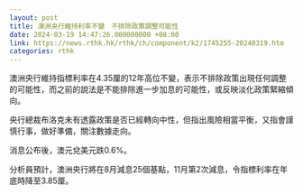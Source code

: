 ```yaml
---
layout: post
title: 澳洲央行維持利率不變　不排除政策調整可能性
date: 2024-03-19 14:47:26.000000000 +08:00
link: https://news.rthk.hk/rthk/ch/component/k2/1745255-20240319.htm
categories: rthk
---
```


澳洲央行維持指標利率在4.35厘的12年高位不變，表示不排除政策出現任何調整的可能性，而之前的說法是不能排除進一步加息的可能性，或反映淡化政策緊縮傾向。

央行總裁布洛克未有透露政策是否已經轉向中性，但指出風險相當平衡，又指會謹慎行事，做好準備，關注數據走向。

消息公布後，澳元兌美元跌0.6%。

分析員預計，澳洲央行將在8月減息25個基點，11月第2次減息，令指標利率在年底時降至3.85厘。
